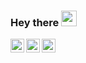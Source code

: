 ### Hey there <img src="https://media.giphy.com/media/hvRJCLFzcasrR4ia7z/giphy.gif" width="25px">


<a href="https://twitter.com/@hah_irham">
  <img align="left" alt="Tama | Twitter" width="22px" src="https://cdn.jsdelivr.net/npm/simple-icons@v3/icons/twitter.svg" />
</a>
<a href="https://www.linkedin.com/in/ahmadirhamfauzi/">
  <img align="left" alt="Tama's Linkedin" width="22px" src="https://cdn.jsdelivr.net/npm/simple-icons@v3/icons/linkedin.svg" />
</a>
<a href="https://t.me/@idiotpipel">
  <img align="left" alt="Tama's Telegram" width="22px" src="https://cdn.jsdelivr.net/npm/simple-icons@v3/icons/telegram.svg" />
</a>
